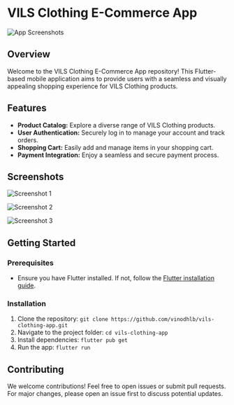 # VILS Clothing E-Commerce App

![App Screenshots](https://github.com/vlbandara/VILS_CLOTHING/blob/b7497eec61adb7da7563b1d758d8c7d9ff59b1a6/screenshots/Simulator%20Screenshot%20-%20iPhone%2014%20Pro%20Max%20-%202023-11-17%20at%2000.12.09.png)

## Overview

Welcome to the VILS Clothing E-Commerce App repository! This Flutter-based mobile application aims to provide users with a seamless and visually appealing shopping experience for VILS Clothing products.

## Features

- **Product Catalog:** Explore a diverse range of VILS Clothing products.
- **User Authentication:** Securely log in to manage your account and track orders.
- **Shopping Cart:** Easily add and manage items in your shopping cart.
- **Payment Integration:** Enjoy a seamless and secure payment process.

## Screenshots

![Screenshot 1](https://github.com/vlbandara/VILS_CLOTHING/blob/b7497eec61adb7da7563b1d758d8c7d9ff59b1a6/screenshots/Simulator%20Screenshot%20-%20iPhone%2014%20Pro%20Max%20-%202023-11-17%20at%2000.11.23.png)

![Screenshot 2](https://github.com/vlbandara/VILS_CLOTHING/blob/b7497eec61adb7da7563b1d758d8c7d9ff59b1a6/screenshots/Simulator%20Screenshot%20-%20iPhone%2014%20Pro%20Max%20-%202023-11-17%20at%2000.11.59.png)

![Screenshot 3](https://github.com/vlbandara/VILS_CLOTHING/blob/b7497eec61adb7da7563b1d758d8c7d9ff59b1a6/screenshots/Simulator%20Screenshot%20-%20iPhone%2014%20Pro%20Max%20-%202023-11-17%20at%2000.12.29.png)


## Getting Started

### Prerequisites

- Ensure you have Flutter installed. If not, follow the [Flutter installation guide](https://flutter.dev/docs/get-started/install).

### Installation

1. Clone the repository: `git clone https://github.com/vinodhlb/vils-clothing-app.git`
2. Navigate to the project folder: `cd vils-clothing-app`
3. Install dependencies: `flutter pub get`
4. Run the app: `flutter run`

## Contributing

We welcome contributions! Feel free to open issues or submit pull requests. For major changes, please open an issue first to discuss potential updates.
